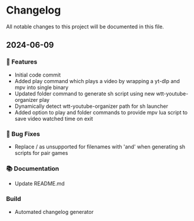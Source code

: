 # Changelog

All notable changes to this project will be documented in this file.

## 2024-06-09

### 🚀 Features

- Initial code commit
- Added play command which plays a video by wrapping a yt-dlp and mpv into single binary
- Updated folder command to generate sh script using new wtt-youtube-organizer play
- Dynamically detect wtt-youtube-organizer path for sh launcher
- Added option to play and folder commands to provide mpv lua script to save video watched time on exit

### 🐛 Bug Fixes

- Replace / as unsupported for filenames with 'and' when generating sh scripts for pair games

### 📚 Documentation

- Update README.md

### Build

- Automated changelog generator

<!-- generated by git-cliff -->

